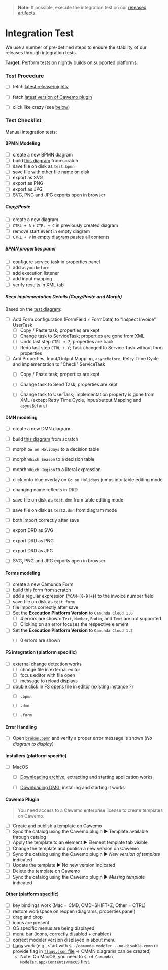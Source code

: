 > __Note:__ If possible, execute the integration test on our [released artifacts](https://github.com/camunda/camunda-modeler/releases).


# Integration Test

We use a number of pre-defined steps to ensure the stability of our releases through integration tests.

__Target:__ Perform tests on nightly builds on supported platforms.


### Test Procedure

* [ ] fetch [latest release/nightly](https://camunda.org/release/camunda-modeler/)
* [ ] fetch [latest version of Cawemo plugin](https://downloads.camunda.cloud/enterprise-release/cawemo/cloud-connect-modeler-plugin/)
* [ ] click like crazy (see [below](#test-checklist))


### Test Checklist

Manual integration tests:

#### BPMN Modeling

* [ ] create a new BPMN diagram
* [ ] build [this diagram](./test.bpmn.png) from scratch
* [ ] save file on disk as `test.bpmn`
* [ ] save file with other file name on disk
* [ ] export as SVG
* [ ] export as PNG
* [ ] export as JPG
* [ ] SVG, PNG and JPG exports open in browser

##### Copy/Paste

* [ ] create a new diagram
* [ ] `CTRL + A` + `CTRL + C` in previously created diagram
* [ ] remove start event in empty diagram
* [ ] `CTRL + V` in empty diagram pastes all contents

##### BPMN properties panel

* [ ] configure service task in properties panel
* [ ] add `async:before`
* [ ] add execution listener
* [ ] add input mapping
* [ ] verify results in XML tab

##### Keep implementation Details (Copy/Paste and Morph)

Based on the [test diagram](./test.bpmn.png):

* [ ] Add Form configuration (FormField + FormData) to "Inspect Invoice" UserTask
    * [ ] Copy / Paste task; properties are kept
    * [ ] Change task to ServiceTask; properties are gone from XML
    * [ ] Undo last step `CTRL + Z`; properties are back
    * [ ] Redo last step `CTRL + Y`; Task changed to Service Task without form properties
* [ ] Add Properties, Input/Output Mapping, `asyncBefore`, Retry Time Cycle and implementation to "Check" ServiceTask
    * [ ] Copy / Paste task; properties are kept
    * [ ] Change task to Send Task; properties are kept
    * [ ] Change task to UserTask; implementation property is gone from XML (except Retry Time Cycle, Input/output Mapping and `asyncBefore`)


#### DMN modeling

* [ ] create a new DMN diagram
* [ ] build [this diagram](./test.dmn.png) from scratch
* [ ] morph `Go on Holidays` to a decision table
* [ ] morph `Which Season` to a decision table
* [ ] moprh `Which Region` to a literal expression
* [ ] click onto blue overlay on `Go on Holidays` jumps into table editing mode
* [ ] changing name reflects in DRD
* [ ] save file on disk as `test.dmn` from table editing mode
* [ ] save file on disk as `test2.dmn` from diagram mode
* [ ] both import correctly after save
* [ ] export DRD as SVG
* [ ] export DRD as PNG
* [ ] export DRD as JPG
* [ ] SVG, PNG and JPG exports open in browser


####  Forms modeling

* [ ] create a new Camunda Form
* [ ] build [this form](./test.form.png) from scratch
* [ ] add a regular expression (`^CAM-[0-9]+$`) to the invoice number field
* [ ] save file on disk as `test.form`
* [ ] file imports correctly after save
* [ ] Set the **Execution Platform Version** to `Camunda Cloud 1.0`
    * [ ] 4 errors are shown: `Text`, `Number`, `Radio`, and `Text` are not supported
    * [ ] Clicking on an error focuses the respective element
* [ ] Set the **Execution Platform Version** to `Camunda Cloud 1.2`
    * [ ] 0 errors are shown


#### FS integration (platform specific)

* [ ] external change detection works
    * [ ] change file in external editor
    * [ ] focus editor with file open
    * [ ] message to reload displays
* [ ] double click in FS opens file in editor (existing instance _?_)
    * [ ] `.bpmn`
    * [ ] `.dmn`
    * [ ] `.form`


#### Error Handling

* [ ] Open [`broken.bpmn`](./broken.bpmn) and verify a proper error message is shown (_No diagram to display_)


#### Installers (platform specific)

* [ ] MacOS
    * [ ] [Downloading archive](https://github.com/camunda/camunda-modeler/releases), extracting and starting application works
    * [ ] [Downloading DMG](https://github.com/camunda/camunda-modeler/releases), installing and starting it works


#### Cawemo Plugin

> You need access to a Cawemo enterprise license to create templates on Cawemo.

* [ ] Create and publish a template on Cawemo
* [ ] Sync the catalog using the Cawemo plugin ▶️ Template available through catalog
* [ ] Apply the template to an element ▶️ Element template tab visible
* [ ] Change the template and publish a new version on Cawemo
* [ ] Sync the catalog using the Cawemo plugin ▶️ _New version of template_ indicated
* [ ] Update the template ▶️ No new version indicated
* [ ] Delete the template on Cawemo
* [ ] Sync the catalog using the Cawemo plugin ▶️ _Missing template_ indicated

#### Other (platform specific)

* [ ] key bindings work (Mac = CMD, CMD+SHIFT+Z, Other = CTRL)
* [ ] restore workspace on reopen (diagrams, properties panel)
* [ ] drag and drop
* [ ] icons are present
* [ ] OS specific menus are being displayed
* [ ] menu bar (icons, correctly disabled + enabled)
* [ ] correct modeler version displayed in about menu
* [ ] [flags](https://github.com/camunda/camunda-modeler/tree/develop/docs/flags) work (e.g., start with `$ ./camunda-modeler --no-disable-cmmn` or provide flag in [`flags.json` file](https://github.com/camunda/camunda-modeler/tree/develop/docs/flags#configure-in-flagsjson) => CMMN diagrams can be created)
  * Note: On MacOS, you need to `$ cd Camunda\ Modeler.app/Contents/MacOS` first.
